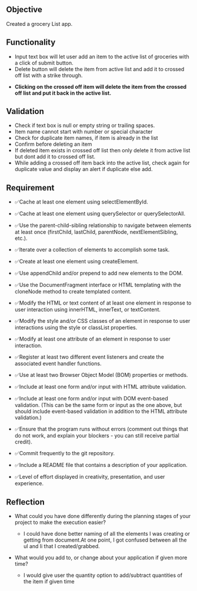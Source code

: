 ## Objective
 Created a grocery List app. 
 ## Functionality
 
* Input text box will let user add an item to the active list of groceries with a click of submit button.
* Delete button will delete the item from active list and add it to crossed off list with a strike through.

- **Clicking on the crossed off item will delete the item from the crossed off list and put it back in the active list.**

## Validation
- Check if text box is null or empty string or trailing spaces.
- Item name cannot start with number or special character
- Check for duplicate item names, if item is already in the list 
- Confirm before deleting an item
- If deleted item exists in crossed off list then only delete it from active list but dont add it to crossed off list.
- While adding a crossed off item back into the active list, check again for duplicate value and display an alert if duplicate else add.

## Requirement

- ✅Cache at least one element using selectElementById.

- ✅Cache at least one element using querySelector or querySelectorAll.

- ✅Use the parent-child-sibling relationship to navigate between elements at least once (firstChild, lastChild, parentNode, nextElementSibling, etc.).

- ✅Iterate over a collection of elements to accomplish some task.

- ✅Create at least one element using createElement.

- ✅Use appendChild and/or prepend to add new elements to the DOM.

- ✅Use the DocumentFragment interface or HTML templating with the cloneNode method to create templated content. 

- ✅Modify the HTML or text content of at least one element in response to user interaction using innerHTML, innerText, or textContent.

- ✅Modify the style and/or CSS classes of an element in response to user interactions using the style or classList properties.

- ✅Modify at least one attribute of an element in response to user interaction.

- ✅Register at least two different event listeners and create the associated event handler functions.

- ✅Use at least two Browser Object Model (BOM) properties or methods.

- ✅Include at least one form and/or input with HTML attribute validation.

- ✅Include at least one form and/or input with DOM event-based validation. (This can be the same form or input as the one above, but should include event-based validation in addition to the HTML attribute validation.)

- ✅Ensure that the program runs without errors (comment out things that do not work, and explain your blockers - you can still receive partial credit).

- ✅Commit frequently to the git repository.

- ✅Include a README file that contains a description of your application.

- ✅Level of effort displayed in creativity, presentation, and user experience.

## Reflection


- What could you have done differently during the planning stages of your project to make the execution easier?
   - I could have done better naming of all the elements I was creating or getting from document.At one point, I got confused between all the ul and li that I created/grabbed.

- What would you add to, or change about your application if given more time?

    - I would give user the quantity option to add/subtract quantities of the item if given time